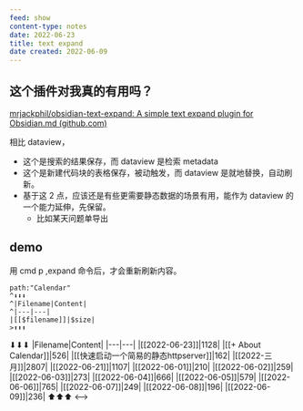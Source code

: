 ```yaml
---
feed: show
content-type: notes
date: 2022-06-23
title: text expand
date created: 2022-06-09
---
```


## 这个插件对我真的有用吗？

[mrjackphil/obsidian-text-expand: A simple text expand plugin for Obsidian.md (github.com)](https://github.com/mrjackphil/obsidian-text-expand)

相比 dataview，
- 这个是搜索的结果保存，而 dataview 是检索 metadata
- 这个是新建代码块的表格保存，被动触发，而 dataview 是就地替换，自动刷新。
- 基于这 2 点，应该还是有些更需要静态数据的场景有用，能作为 dataview 的一个能力延伸，先保留。
	- 比如某天问题单导出

## demo

用 cmd p ,expand 命令后，才会重新刷新内容。

```expander
path:"Calendar"
^⬇⬇⬇
^|Filename|Content|
^|---|---|
|[[$filename]]|$size|
>⬆⬆⬆
```
⬇⬇⬇
|Filename|Content|
|---|---|
|[[2022-06-23]]|1128|
|[[+ About Calendar]]|526|
|[[快速启动一个简易的静态httpserver]]|162|
|[[2022-三月]]|2807|
|[[2022-06-21]]|1107|
|[[2022-06-01]]|210|
|[[2022-06-02]]|259|
|[[2022-06-03]]|273|
|[[2022-06-04]]|666|
|[[2022-06-05]]|579|
|[[2022-06-06]]|765|
|[[2022-06-07]]|249|
|[[2022-06-08]]|196|
|[[2022-06-09]]|236|
⬆⬆⬆
<-->
